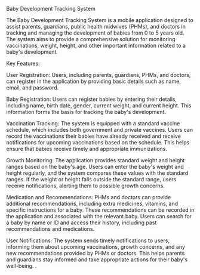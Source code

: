Baby Development Tracking System

The Baby Development Tracking System is a mobile application designed to assist parents, guardians, public health midwives (PHMs), and doctors in tracking and managing the development of babies from 0 to 5 years old. The system aims to provide a comprehensive solution for monitoring vaccinations, weight, height, and other important information related to a baby's development.

Key Features:

User Registration: Users, including parents, guardians, PHMs, and doctors, can register in the application by providing basic details such as name, email, and password.

Baby Registration: Users can register babies by entering their details, including name, birth date, gender, current weight, and current height. This information forms the basis for tracking the baby's development.

Vaccination Tracking: The system is equipped with a standard vaccine schedule, which includes both government and private vaccines. Users can record the vaccinations their babies have already received and receive notifications for upcoming vaccinations based on the schedule. This helps ensure that babies receive timely and appropriate immunizations.

Growth Monitoring: The application provides standard weight and height ranges based on the baby's age. Users can enter the baby's weight and height regularly, and the system compares these values with the standard ranges. If the weight or height falls outside the standard range, users receive notifications, alerting them to possible growth concerns.

Medication and Recommendations: PHMs and doctors can provide additional recommendations, including extra medicines, vitamins, and specific instructions for a baby. These recommendations can be recorded in the application and associated with the relevant baby. Users can search for a baby by name or ID and access their history, including past recommendations and medications.

User Notifications: The system sends timely notifications to users, informing them about upcoming vaccinations, growth concerns, and any new recommendations provided by PHMs or doctors. This helps parents and guardians stay informed and take appropriate actions for their baby's well-being. .
